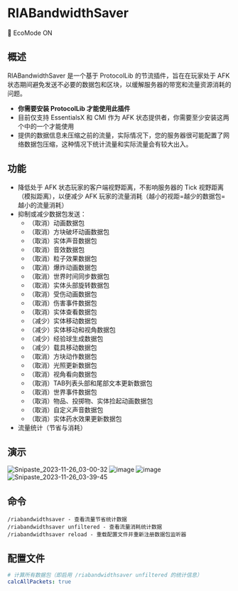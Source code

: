 # RIABandwidthSaver

🍃 EcoMode ON

## 概述

RIABandwidthSaver 是一个基于 ProtocolLib 的节流插件，旨在在玩家处于 AFK 状态期间避免发送不必要的数据包和区块，以缓解服务器的带宽和流量资源消耗的问题。

* **你需要安装 ProtocolLib 才能使用此插件**
* 目前仅支持 EssentialsX 和 CMI 作为 AFK 状态提供者，你需要至少安装这两个中的一个才能使用
* 提供的数据信息未压缩之前的流量，实际情况下，您的服务器很可能配置了网络数据包压缩，这种情况下统计流量和实际流量会有较大出入。

## 功能

* 降低处于 AFK 状态玩家的客户端视野距离，不影响服务器的 Tick 视野距离（模拟距离），以便减少 AFK 玩家的流量消耗（越小的视距=越少的数据包=越小的流量消耗）
* 抑制或减少数据包发送：
  * （取消）动画数据包
  * （取消）方块破坏动画数据包
  * （取消）实体声音数据包
  * （取消）音效数据包
  * （取消）粒子效果数据包
  * （取消）爆炸动画数据包
  * （取消）世界时间同步数据包
  * （取消）实体头部旋转数据包
  * （取消）受伤动画数据包
  * （取消）伤害事件数据包
  * （取消）实体查看数据包
  * （减少）实体移动数据包
  * （减少）实体移动和视角数据包
  * （减少）经验球生成数据包
  * （减少）载具移动数据包
  * （取消）方块动作数据包
  * （取消）光照更新数据包
  * （取消）视角看向数据包
  * （取消）TAB列表头部和尾部文本更新数据包
  * （取消）世界事件数据包
  * （取消）物品、投掷物、实体捡起动画数据包
  * （取消）自定义声音数据包
  * （取消）实体药水效果更新数据包
* 流量统计（节省与消耗）

## 演示

![Snipaste_2023-11-26_03-00-32](https://github.com/RIA-AED/RIABandwidthSaver/assets/30802565/35c3336e-edf9-4a54-b075-0553809de505)
![image](https://github.com/RIA-AED/RIABandwidthSaver/assets/30802565/a1b8c7f1-8067-4abd-b0b9-41f2da8c48a2)
![image](https://github.com/RIA-AED/RIABandwidthSaver/assets/30802565/2dd8e3fa-c6df-4669-a5e9-cb1c832cf2f2)
![Snipaste_2023-11-26_03-39-45](https://github.com/RIA-AED/RIABandwidthSaver/assets/30802565/8b98d588-fc9c-485a-8ff0-c6979bf553f0)


## 命令

```
/riabandwidthsaver - 查看流量节省统计数据
/riabandwidthsaver unfiltered - 查看流量消耗统计数据
/riabandwidthsaver reload - 重载配置文件并重新注册数据包监听器
```

## 配置文件

```yaml
# 计算所有数据包（即启用 /riabandwidthsaver unfiltered 的统计信息）
calcAllPackets: true
```

